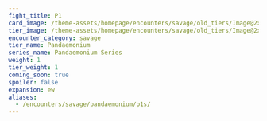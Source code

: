```yaml
---
fight_title: P1
card_image: /theme-assets/homepage/encounters/savage/old_tiers/Image@2x.png
tier_image: /theme-assets/homepage/encounters/savage/old_tiers/Image@2x.png
encounter_category: savage
tier_name: Pandaemonium
series_name: Pandaemonium Series
weight: 1
tier_weight: 1
coming_soon: true
spoiler: false
expansion: ew
aliases:
  - /encounters/savage/pandaemonium/p1s/
---
```

